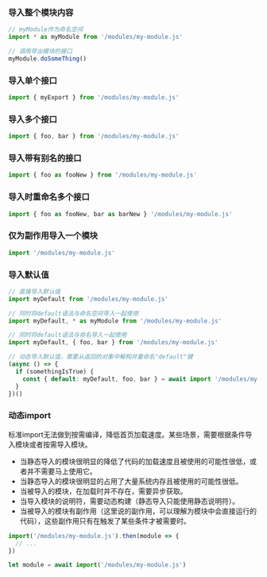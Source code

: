 ### 导入整个模块内容

```javascript
// myModule作为命名空间
import * as myModule from '/modules/my-module.js'

// 调用导出模块的接口
myModule.doSomeThing()
```

### 导入单个接口

```javascript
import { myExport } from '/modules/my-module.js'
```

### 导入多个接口

```javascript
import { foo, bar } from '/modules/my-module.js'
```

### 导入带有别名的接口

```javascript
import { foo as fooNew } from '/modules/my-module.js'
```

### 导入时重命名多个接口

```javascript
import { foo as fooNew, bar as barNew } '/modules/my-module.js'
```

### 仅为副作用导入一个模块

```javascript
import '/modules/my-module.js'
```

### 导入默认值

```javascript
// 直接导入默认值
import myDefault from '/modules/my-module.js'

// 同时将default语法与命名空间导入一起使用
import myDefault, * as myModule from '/modules/my-module.js'

// 同时将default语法与命名导入一起使用
import myDefault, { foo, bar } from '/modules/my-module.js'

// 动态导入默认值，需要从返回的对象中解构并重命名"default"键
(async () => {
  if (somethingIsTrue) {
    const { default: myDefault, foo, bar } = await import '/modules/my-module.js'
  }
})()
```

### 动态import

标准import无法做到按需编译，降低首页加载速度。某些场景，需要根据条件导入模块或者按需导入模块。

  - 当静态导入的模块很明显的降低了代码的加载速度且被使用的可能性很低，或者并不需要马上使用它。
  - 当静态导入的模块很明显的占用了大量系统内存且被使用的可能性很低。
  - 当被导入的模块，在加载时并不存在，需要异步获取。
  - 当导入模块的说明符，需要动态构建（静态导入只能使用静态说明符）。
  - 当被导入的模块有副作用（这里说的副作用，可以理解为模块中会直接运行的代码），这些副作用只有在触发了某些条件才被需要时。

```javascript
import('/modules/my-module.js').then(module => {
  // ...
})

let module = await import('/modules/my-module.js')
```